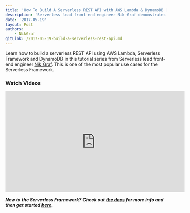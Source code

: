 ```yaml
---
title: 'How To Build A Serverless REST API with AWS Lambda & DynamoDB [Video Tutorial]'
description: 'Serverless lead front-end engineer Nik Graf demonstrates how to build a Serverless REST API with Lambda and DynamoDB.'
date: '2017-05-19'
layout: Post
authors:
    - NikGraf
gitLink: /2017-05-19-build-a-serverless-rest-api.md
---
```

Learn how to build a serverless REST API using AWS Lambda, Serverless Framework and DynamoDB in this tutorial series from Serverless lead front-end engineer [Nik Graf](https://twitter.com/nikgraf). This is one of the most popular use cases for the Serverless Framework.

### Watch Videos

<iframe width="560" height="315" src="https://www.youtube.com/embed/videoseries?list=PLIIjEI2fYC-B0QxvWI6XnRB_ze0m0BKUj" frameborder="0" allowfullscreen></iframe>

***New to the Serverless Framework? Check out [the docs](https://serverless.com/framework/docs/) for more info and then get started [here](https://github.com/serverless/).***
